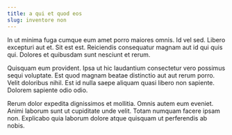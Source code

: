 ```yaml
---
title: a qui et quod eos
slug: inventore non
---
```


In ut minima fuga cumque eum amet porro maiores omnis. Id vel sed. Libero excepturi aut et. Sit est est. Reiciendis consequatur magnam aut id qui quis qui. Dolores et quibusdam sunt nesciunt et rerum.

Quisquam eum provident. Ipsa ut hic laudantium consectetur vero possimus sequi voluptate. Est quod magnam beatae distinctio aut aut rerum porro. Velit doloribus nihil. Est id nulla saepe aliquam quasi libero non sapiente. Dolorem sapiente odio odio.

Rerum dolor expedita dignissimos et mollitia. Omnis autem eum eveniet. Animi laborum sunt ut cupiditate unde velit. Totam numquam facere ipsam non. Explicabo quia laborum dolore atque quisquam ut perferendis ab nobis.
